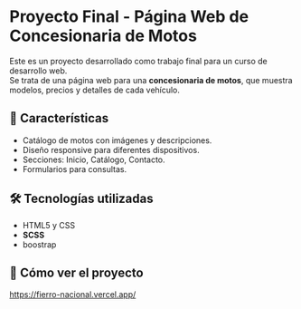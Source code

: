 # Proyecto Final - Página Web de Concesionaria de Motos

Este es un proyecto desarrollado como trabajo final para un curso de desarrollo web.  
Se trata de una página web para una **concesionaria de motos**, que muestra modelos, precios y detalles de cada vehículo.

## 🚀 Características
- Catálogo de motos con imágenes y descripciones.
- Diseño responsive para diferentes dispositivos.
- Secciones: Inicio, Catálogo, Contacto.
- Formularios para consultas.

## 🛠 Tecnologías utilizadas
- HTML5 y CSS
- **SCSS** 
- boostrap

## 📂 Cómo ver el proyecto
https://fierro-nacional.vercel.app/


